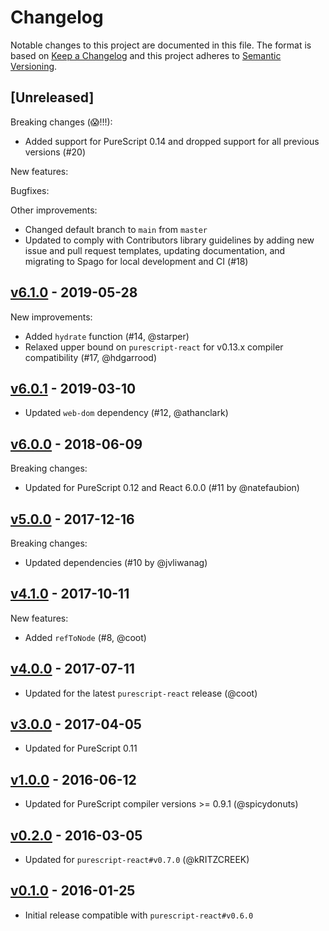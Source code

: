 # Changelog

Notable changes to this project are documented in this file. The format is based on [Keep a Changelog](https://keepachangelog.com/en/1.0.0/) and this project adheres to [Semantic Versioning](https://semver.org/spec/v2.0.0.html).

## [Unreleased]

Breaking changes (😱!!!):
- Added support for PureScript 0.14 and dropped support for all previous versions (#20)

New features:

Bugfixes:

Other improvements:
- Changed default branch to `main` from `master`
- Updated to comply with Contributors library guidelines by adding new issue and pull request templates, updating documentation, and migrating to Spago for local development and CI (#18)

## [v6.1.0](https://github.com/purescript-contrib/purescript-react-dom/releases/tag/v6.1.0) - 2019-05-28

New improvements:

- Added `hydrate` function (#14, @starper)
- Relaxed upper bound on `purescript-react` for v0.13.x compiler compatibility (#17, @hdgarrood)

## [v6.0.1](https://github.com/purescript-contrib/purescript-react-dom/releases/tag/v6.0.1) - 2019-03-10

- Updated `web-dom` dependency (#12, @athanclark)

## [v6.0.0](https://github.com/purescript-contrib/purescript-react-dom/releases/tag/v6.0.0) - 2018-06-09

Breaking changes:

- Updated for PureScript 0.12 and React 6.0.0 (#11 by @natefaubion)

## [v5.0.0](https://github.com/purescript-contrib/purescript-react-dom/releases/tag/v5.0.0) - 2017-12-16

Breaking changes:

- Updated dependencies (#10 by @jvliwanag)

## [v4.1.0](https://github.com/purescript-contrib/purescript-react-dom/releases/tag/v4.1.0) - 2017-10-11

New features:

- Added `refToNode` (#8, @coot)

## [v4.0.0](https://github.com/purescript-contrib/purescript-react-dom/releases/tag/v4.0.0) - 2017-07-11

- Updated for the latest `purescript-react` release (@coot)

## [v3.0.0](https://github.com/purescript-contrib/purescript-react-dom/releases/tag/v3.0.0) - 2017-04-05

- Updated for PureScript 0.11

## [v1.0.0](https://github.com/purescript-contrib/purescript-react-dom/releases/tag/v1.0.0) - 2016-06-12

- Updated for PureScript compiler versions >= 0.9.1 (@spicydonuts)

## [v0.2.0](https://github.com/purescript-contrib/purescript-react-dom/releases/tag/v0.2.0) - 2016-03-05

- Updated for `purescript-react#v0.7.0` (@kRITZCREEK)

## [v0.1.0](https://github.com/purescript-contrib/purescript-react-dom/releases/tag/v0.1.0) - 2016-01-25

- Initial release compatible with `purescript-react#v0.6.0`
